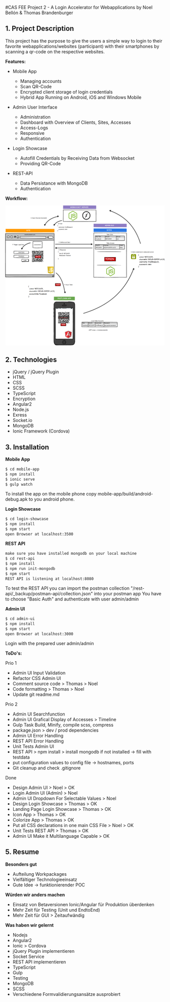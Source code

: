 #CAS FEE Project 2 - A Login Accelerator for Webapplications
by Noel Bellón & Thomas Brandenburger

## 1. Project Description
This project has the purpose to give the users a simple way to login to their favorite webapplications/websites (participant) with their smartphones by scanning a qr-code on the respective websites.

**Features:**
- Mobile App
    - Managing accounts
    - Scan QR-Code
    - Encrypted client storage of login credentials
    - Hybrid App Running on Android, iOS and Windows Mobile

- Admin User Interface
    - Administration
    - Dashboard with Overview of Clients, Sites, Accesses
    - Access-Logs
    - Responsive
    - Authentication
    
- Login Showcase
    - Autofill Credentials by Receiving Data from Websocket
    - Providing QR-Code
    
- REST-API
    - Data Persistance with MongoDB
    - Authentication


**Workflow:**

![Alt text](/Fastlogin.png?raw=true "Fastlogin")

## 2. Technologies
- jQuery / jQuery Plugin
- HTML
- CSS
- SCSS
- TypeScript
- Encryption
- Angular2
- Node.js
- Exress
- Socket.io
- MongoDB
- Ionic Framework (Cordova)


## 3. Installation
**Mobile App**
```
$ cd mobile-app
$ npm install
$ ionic serve
$ gulp watch
```
To install the app on the mobile phone copy mobile-app/build/android-debug.apk to you android phone.

**Login Showcase**
```
$ cd login-showcase
$ npm install
$ npm start
open Browser at localhost:3500
```

**REST API**
```
make sure you have installed mongodb on your local machine
$ cd rest-api
$ npm install
$ npm run init-mongodb
$ npm start
REST API is listening at localhost:8080
```
To test the REST API you can import the postman collection "/rest-api/_backup/postman-api/collection.json" into your postman app
You have to choose "Basic Auth" and authenticate with user admin/admin

**Admin UI**
```
$ cd admin-ui
$ npm install
$ npm start
open Browser at localhost:3000
```
Login with the prepared user admin/admin



**ToDo's:**

Prio 1

- Admin UI Input Validation
- Refactor CSS Admin UI
- Comment source code > Thomas > Noel
- Code formatting > Thomas > Noel
- Update git readme.md


Prio 2
- Admin UI Searchfunction
- Admin UI Grafical Display of Accesses > Timeline
- Gulp Task Build, Minify, compile scss, compress
- package.json > dev / prod dependencies
- Admin UI Error Handling
- REST API Error Handling
- Unit Tests Admin UI
- REST API > npm install > install mongodb if not installed -> fill with testdata
- put configuration values to config file -> hostnames, ports
- Git cleanup and check .gitignore


Done
- Design Admin UI > Noel > OK
- Login Admin UI (Admin) > Noel
- Admin UI Dropdown For Selectable Values > Noel
- Design Login Showcase > Thomas > OK
- Landing Page Login Showcase > Thomas > OK
- Icon App > Thomas > OK
- Colorize App > Thomas > OK
- Put all CSS declarations in one main CSS File > Noel > OK
- Unit Tests REST API > Thomas > OK
- Admin UI Make it Multilanguage Capable > OK


## 5. Resume

**Besonders gut**
- Aufteilung Workpackages
- Vielfältiger Technologieeinsatz
- Gute Idee -> funktionierender POC


**Würden wir anders machen**
- Einsatz von Betaversionen Ionic/Angular für Produktion überdenken
- Mehr Zeit für Testing (Unit und EndtoEnd)
- Mehr Zeit für GUI > Zeitaufwändig

**Was haben wir gelernt**
- Nodejs
- Angular2
- Ionic > Cordova
- jQuery Plugin implementieren
- Socket Service
- REST API implementieren
- TypeScript
- Gulp
- Testing
- MongoDB
- SCSS
- Verschiedene Formvalidierungsansätze ausprobiert
